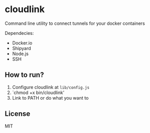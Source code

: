 cloudlink
========

Command line utility to connect tunnels for your docker containers


Dependecies:

* Docker.io
* Shipyard
* Node.js
* SSH

## How to run?
1. Configure cloudlink at `lib/config.js`
2. `chmod +x bin/cloudlink'
3. Link to PATH or do what you want to


License
----

MIT
